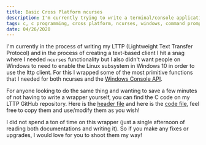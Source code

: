 ```yaml
---
title: Basic Cross Platform ncurses
description: I'm currently trying to write a terminal/console application in C that works on both Windows and Linux but my problem is ncurses is not on windows
tags: c, c programming, cross platform, ncurses, windows, command prompt, cmd
date: 04/26/2020
---
```


I'm currently in the process of writing my LTTP (Lightweight Text Transfer Protocol) and in the process of creating a text-based client I hit a snag where I needed `ncurses` functionality but I also didn't want people on Windows to need to enable the Linux subsystem in Windows 10 in order to use the lttp client. For this I wrapped some of the most primitive functions that I needed for both ncurses and the [Windows Console API](https://docs.microsoft.com/en-us/windows/console/console-functions).

For anyone looking to do the same thing and wanting to save a few minutes of not having to write a wrapper yourself, you can find the C code on my LTTP GitHub repository. Here is the [header file](https://github.com/BrentFarris/lttp/blob/master/src/client/display.h) and here is the [code file](https://github.com/BrentFarris/lttp/blob/master/src/client/display.c), feel free to copy them and use/modify them as you wish!

I did not spend a ton of time on this wrapper (just a single afternoon of reading both documentations and writing it). So if you make any fixes or upgrades, I would love for you to shoot them my way!
